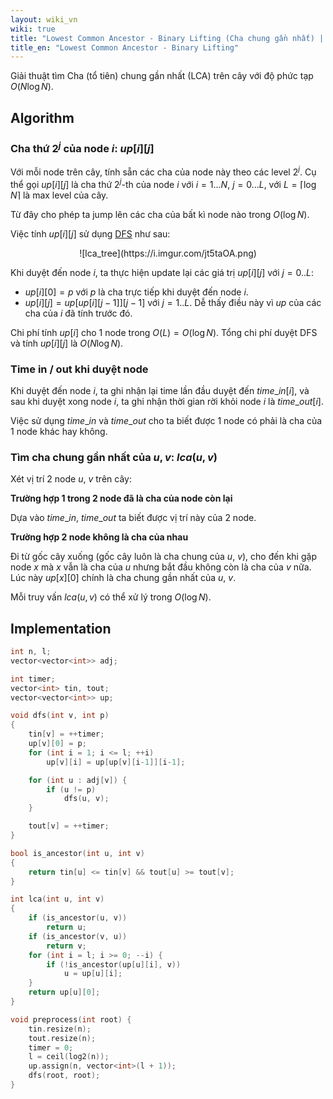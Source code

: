 ```yaml
---
layout: wiki_vn
wiki: true
title: "Lowest Common Ancestor - Binary Lifting (Cha chung gần nhất) | 🇻🇳"
title_en: "Lowest Common Ancestor - Binary Lifting"
---
```


Giải thuật tìm Cha (tổ tiên) chung gần nhất (LCA) trên cây với độ phức tạp $O(N \log N)$.

## Algorithm

### Cha thứ $2^j$ của node $i$: $up[i][j]$

Với mỗi node trên cây, tính sẵn các cha của node này theo các level $2^j$. Cụ thể gọi $up[i][j]$ là cha thứ $2^j$-th của node $i$ với $i=1...N$, $j=0...L$, với $L = \lceil \log N \rceil$ là max level của cây.

Từ đây cho phép ta jump lên các cha của bất kì node nào trong $O(\log N)$.

Việc tính $up[i][j]$ sử dụng [DFS](../../wiki/graph/depth-first-search) như sau:


<p align="center">
![lca_tree](https://i.imgur.com/jt5taOA.png)
</p>


Khi duyệt đến node $i$, ta thực hiện update lại các giá trị $up[i][j]$ với $j = 0..L$:

+ $up[i][0] = p$ với $p$ là cha trực tiếp khi duyệt đến node $i$.
+ $up[i][j] = up[up[i][j-1]][j-1]$ với $j=1..L$. Dễ thấy điều này vì $up$ của các cha của $i$ đã tính trước đó.

Chi phí tính $up[i]$ cho 1 node trong $O(L) = O(\log N)$. Tổng chi phí duyệt DFS và tính $up[i][j]$ là $O(N \log N)$.

### Time in / out khi duyệt node

Khi duyệt đến node $i$, ta ghi nhận lại time lần đầu duyệt đến $time\_in[i]$, và sau khi duyệt xong node $i$, ta ghi nhận thời gian rời khỏi node $i$ là $time\_out[i]$.

Việc sử dụng $time\_in$ và $time\_out$ cho ta biết được 1 node có phải là cha của 1 node khác hay không.

### Tìm cha chung gần nhất của $u, v$: $lca(u,v)$

Xét vị trí 2 node $u$, $v$ trên cây:

**Trường hợp 1 trong 2 node đã là cha của node còn lại**

Dựa vào $time\_in$, $time\_out$ ta biết được vị trí này của 2 node.

**Trường hợp 2 node không là cha của nhau**

Đi từ gốc cây xuống (gốc cây luôn là cha chung của $u$, $v$), cho đến khi gặp node $x$ mà $x$ vẫn là cha của $u$ nhưng bắt đầu không còn là cha của $v$ nữa. Lúc này $up[x][0]$ chính là cha chung gần nhất của $u$, $v$.

Mỗi truy vấn $lca(u,v)$ có thể xử lý trong $O(\log N)$.

## Implementation

```cpp
int n, l;
vector<vector<int>> adj;

int timer;
vector<int> tin, tout;
vector<vector<int>> up;

void dfs(int v, int p)
{
    tin[v] = ++timer;
    up[v][0] = p;
    for (int i = 1; i <= l; ++i)
        up[v][i] = up[up[v][i-1]][i-1];

    for (int u : adj[v]) {
        if (u != p)
            dfs(u, v);
    }

    tout[v] = ++timer;
}

bool is_ancestor(int u, int v)
{
    return tin[u] <= tin[v] && tout[u] >= tout[v];
}

int lca(int u, int v)
{
    if (is_ancestor(u, v))
        return u;
    if (is_ancestor(v, u))
        return v;
    for (int i = l; i >= 0; --i) {
        if (!is_ancestor(up[u][i], v))
            u = up[u][i];
    }
    return up[u][0];
}

void preprocess(int root) {
    tin.resize(n);
    tout.resize(n);
    timer = 0;
    l = ceil(log2(n));
    up.assign(n, vector<int>(l + 1));
    dfs(root, root);
}
```


